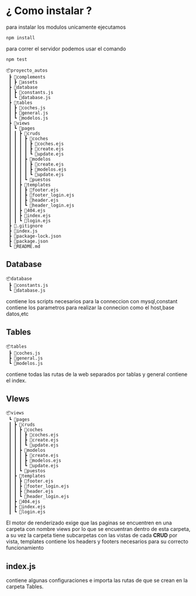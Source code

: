 # ¿ Como instalar ?

para instalar los modulos unicamente ejecutamos

```shell
npm install
```

para correr el servidor podemos usar el comando
```
npm test
```

```
📦proyecto_autos
 ┣ 📂complements
 ┃ ┣ 📂assets
 ┣ 📂database
 ┃ ┣ 📜constants.js
 ┃ ┗ 📜database.js
 ┣ 📂tables
 ┃ ┣ 📜coches.js
 ┃ ┣ 📜general.js
 ┃ ┗ 📜modelos.js
 ┣ 📂views
 ┃ ┗ 📂pages
 ┃ ┃ ┣ 📂cruds
 ┃ ┃ ┃ ┣ 📂coches
 ┃ ┃ ┃ ┃ ┣ 📜coches.ejs
 ┃ ┃ ┃ ┃ ┣ 📜create.ejs
 ┃ ┃ ┃ ┃ ┗ 📜update.ejs
 ┃ ┃ ┃ ┣ 📂modelos
 ┃ ┃ ┃ ┃ ┣ 📜create.ejs
 ┃ ┃ ┃ ┃ ┣ 📜modelos.ejs
 ┃ ┃ ┃ ┃ ┗ 📜update.ejs
 ┃ ┃ ┃ ┗ 📂puestos
 ┃ ┃ ┣ 📂templates
 ┃ ┃ ┃ ┣ 📜footer.ejs
 ┃ ┃ ┃ ┣ 📜footer_login.ejs
 ┃ ┃ ┃ ┣ 📜header.ejs
 ┃ ┃ ┃ ┗ 📜header_login.ejs
 ┃ ┃ ┣ 📜404.ejs
 ┃ ┃ ┣ 📜index.ejs
 ┃ ┃ ┗ 📜login.ejs
 ┣ 📜.gitignore
 ┣ 📜index.js
 ┣ 📜package-lock.json
 ┣ 📜package.json
 ┗ 📜README.md
```



## Database 

```
📦database
 ┣ 📜constants.js
 ┗ 📜database.js
```

contiene los scripts necesarios para la conneccion con mysql,constant contiene los parametros para realizar la connecion como el host,base datos,etc



## Tables

```
📦tables
 ┣ 📜coches.js
 ┣ 📜general.js
 ┗ 📜modelos.js
```

contiene todas las rutas de la web separados por tablas y  general contiene el index.

## VIews

```
📦views
 ┗ 📂pages
 ┃ ┣ 📂cruds
 ┃ ┃ ┣ 📂coches
 ┃ ┃ ┃ ┣ 📜coches.ejs
 ┃ ┃ ┃ ┣ 📜create.ejs
 ┃ ┃ ┃ ┗ 📜update.ejs
 ┃ ┃ ┣ 📂modelos
 ┃ ┃ ┃ ┣ 📜create.ejs
 ┃ ┃ ┃ ┣ 📜modelos.ejs
 ┃ ┃ ┃ ┗ 📜update.ejs
 ┃ ┃ ┗ 📂puestos
 ┃ ┣ 📂templates
 ┃ ┃ ┣ 📜footer.ejs
 ┃ ┃ ┣ 📜footer_login.ejs
 ┃ ┃ ┣ 📜header.ejs
 ┃ ┃ ┗ 📜header_login.ejs
 ┃ ┣ 📜404.ejs
 ┃ ┣ 📜index.ejs
 ┃ ┗ 📜login.ejs
```

El motor de renderizado exige que las paginas se encuentren en una carpeta con nombre views por lo que se encuentran dentro de esta carpeta, a su vez la carpeta tiene subcarpetas con las vistas de cada **CRUD** por vista, templates contiene los headers y footers necesarios para su correcto funcionamiento

## index.js

contiene algunas configuraciones e importa las rutas de que se crean en la carpeta Tables.

